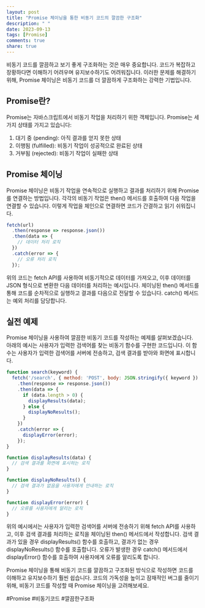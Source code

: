 ```yaml
---
layout: post
title: "Promise 체이닝을 통한 비동기 코드의 깔끔한 구조화"
description: " "
date: 2023-09-13
tags: [Promise]
comments: true
share: true
---
```


비동기 코드를 깔끔하고 보기 좋게 구조화하는 것은 매우 중요합니다. 코드가 복잡하고 장황하다면 이해하기 어려우며 유지보수하기도 어려워집니다. 이러한 문제를 해결하기 위해, Promise 체이닝은 비동기 코드를 더 깔끔하게 구조화하는 강력한 기법입니다.

## Promise란?

Promise는 자바스크립트에서 비동기 작업을 처리하기 위한 객체입니다. Promise는 세 가지 상태를 가지고 있습니다:

1. 대기 중 (pending): 아직 결과를 얻지 못한 상태
2. 이행됨 (fulfilled): 비동기 작업이 성공적으로 완료된 상태
3. 거부됨 (rejected): 비동기 작업이 실패한 상태

## Promise 체이닝

Promise 체이닝은 비동기 작업을 연속적으로 실행하고 결과를 처리하기 위해 Promise를 연결하는 방법입니다. 각각의 비동기 작업은 then() 메서드를 호출하여 다음 작업을 연결할 수 있습니다. 이렇게 작업을 체인으로 연결하면 코드가 간결하고 읽기 쉬워집니다.

```javascript
fetch(url)
  .then(response => response.json())
  .then(data => {
    // 데이터 처리 로직
  })
  .catch(error => {
    // 오류 처리 로직
  });
```

위의 코드는 fetch API를 사용하여 비동기적으로 데이터를 가져오고, 이후 데이터를 JSON 형식으로 변환한 다음 데이터를 처리하는 예시입니다. 체이닝된 then() 메서드를 통해 코드를 순차적으로 실행하고 결과를 다음으로 전달할 수 있습니다. catch() 메서드는 예외 처리를 담당합니다.

## 실전 예제

Promise 체이닝을 사용하여 깔끔한 비동기 코드를 작성하는 예제를 살펴보겠습니다. 아래의 예시는 사용자가 입력한 검색어를 찾는 비동기 함수를 구현한 코드입니다. 이 함수는 사용자가 입력한 검색어를 서버에 전송하고, 검색 결과를 받아와 화면에 표시합니다.

```javascript
function search(keyword) {
  fetch('/search', { method: 'POST', body: JSON.stringify({ keyword }) })
    .then(response => response.json())
    .then(data => {
      if (data.length > 0) {
        displayResults(data);
      } else {
        displayNoResults();
      }
    })
    .catch(error => {
      displayError(error);
    });
}

function displayResults(data) {
  // 검색 결과를 화면에 표시하는 로직
}

function displayNoResults() {
  // 검색 결과가 없음을 사용자에게 안내하는 로직
}

function displayError(error) {
  // 오류를 사용자에게 알리는 로직
}
```

위의 예시에서는 사용자가 입력한 검색어를 서버에 전송하기 위해 fetch API를 사용하고, 이후 검색 결과를 처리하는 로직을 체이닝된 then() 메서드에서 작성합니다. 검색 결과가 있을 경우 displayResults() 함수를 호출하고, 결과가 없는 경우 displayNoResults() 함수를 호출합니다. 오류가 발생한 경우 catch() 메서드에서 displayError() 함수를 호출하여 사용자에게 오류를 알리도록 합니다.

Promise 체이닝을 통해 비동기 코드를 깔끔하고 구조화된 방식으로 작성하면 코드를 이해하고 유지보수하기 훨씬 쉽습니다. 코드의 가독성을 높이고 잠재적인 버그를 줄이기 위해, 비동기 코드를 작성할 때 Promise 체이닝을 고려해보세요.

#Promise #비동기코드 #깔끔한구조화